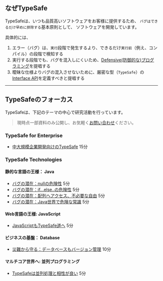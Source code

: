 ## なぜTypeSafe

TypeSafeは、いつも品質高いソフトウェアをお客様に提供するため、
`バグはできるだけ早めに排除する`基本原則として、
ソフトウェアを開発しています。

 具体的には、

1. エラー（バグ）は、`実行`段階で発生するより、できるだけ`実行前`（例え、コンパイル）の段階で検知する
2. 実行する段階でも、バグを混入しにくいため、[Defensive(防御的な)プログラミング](https://en.wikipedia.org/wiki/Defensive_programming)を提唱する
3. 曖昧な仕様よりバグの混入させないために、厳密な型（`TypeSafe`）の[Interface API](https://ja.wikipedia.org/wiki/アプリケーションプログラミングインタフェース)を定義すべきと提唱する

---

## TypeSafeのフォーカス

TypeSafeは、下記のテーマの中心で研究活動を行っています。

> 現時点一部資料のみ公開し、お気軽く[お問い合わせ](inquire.html)ください。

### TypeSafe for Enterprise

 - [中大規模企業開発向けのTypeSafe](?typesafe_in_java_enterprise/TypeSafeCollection)
<span class="glyphicon glyphicon-time"></span>15分

### TypeSafe Technologies

#### 静的な言語の王様： Java

 - [バグの潜在：nullの危険性](?typesafe_in_java/TypeSafeNull)
<span class="glyphicon glyphicon-time"></span>5分
 - [バグの潜在：if...else..の危険性](?typesafe_in_java/TypeSafeIfElse)
<span class="glyphicon glyphicon-time"></span>5分
 - [バグの潜在：配列へアクセス、不必要な自由](?typesafe_in_java/TypeSafeIndexOutOfBound)
<span class="glyphicon glyphicon-time"></span>5分
 - [バグの潜在：Java世界で危険な常識](?typesafe_in_java/TypeSafeJavaLang_not_open)
<span class="glyphicon glyphicon-time"></span>5分

#### Web言語の王様: JavaScript

 - [JavaScriptもTypeSafe道へ](?typesafe_in_web/TypeSafeJS_not_open)
<span class="glyphicon glyphicon-time"></span> 5分

#### ビジネスの基盤： Database

 - [災難から守る：データベースもバージョン管理](?typesafe_in_database/TypeSafeCRUD_not_open)
<span class="glyphicon glyphicon-time"></span>10分

#### マルチコア世界へ: 並列プログラミング

 - [TypeSafeは並列処理と相性が良い](?typesafe_in_database/TypeSafeConcurrency_not_open)
<span class="glyphicon glyphicon-time"></span>5分

